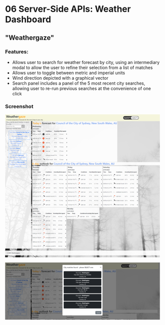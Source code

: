 
# 06 Server-Side APIs: Weather Dashboard
## "Weathergaze"

### Features:
* Allows user to search for weather forecast by city, using an intermediary modal to allow the user to refine their selection from a list of matches
* Allows user to toggle between metric and imperial units
* Wind direction depicted with a graphical vector
* Search panel includes a panel of the 5 most recent city searches, allowing user to re-run previous searches at the convenience of one click

### Screenshot
![This shows full page.](./Assets/images/readme-images/localhost_52330_02-Challenge_index.html.png)

![This shows modal.](./Assets/images/readme-images/modal_search_matches.png)